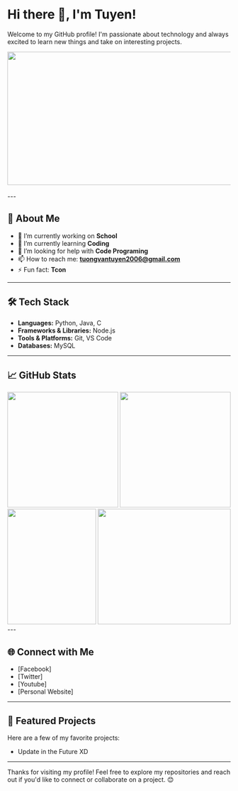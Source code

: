 # Hi there 👋, I'm Tuyen!

Welcome to my GitHub profile! I'm passionate about technology and always excited to learn new things and take on interesting projects.

<img src="https://user-images.githubusercontent.com/74038190/212284136-03988914-d899-44b4-b1d9-4eeccf656e44.gif" width="1000"  height="300">
<br><br>
---

## 🚀 About Me

- 🔭 I’m currently working on **School**
- 🌱 I’m currently learning **Coding**
- 🤔 I’m looking for help with **Code Programing**
- 📫 How to reach me: **tuongvantuyen2006@gmail.com**
- ⚡ Fun fact: **Tcon**

---

## 🛠️ Tech Stack

- **Languages:** Python, Java, C
- **Frameworks & Libraries:** Node.js
- **Tools & Platforms:** Git, VS Code
- **Databases:** MySQL

---

## 📈 GitHub Stats

<div align="center">
  <img src="https://github-readme-stats.vercel.app/api?username=vantuyendev&show_icons=true&theme=tokyonight&count_private=true" width="250" height="260"/>
  <img src="https://github-readme-streak-stats.herokuapp.com?user=vantuyendev&theme=tokyonight&date_format=M%20j%5B%2C%20Y%5D" width="250" height="260"/>
  <br>
  <img src="https://github-readme-stats.vercel.app/api/top-langs/?username=vantuyendev&layout=compact&theme=tokyonight&langs_count=8" width="200" height="260"/>
  <img src="https://github-profile-summary-cards.vercel.app/api/cards/profile-details?username=vantuyendev&theme=tokyonight" width="300" height="260"/>
</div>
---

## 🌐 Connect with Me

- [Facebook]
- [Twitter]
- [Youtube]
- [Personal Website]

---

## 📂 Featured Projects

Here are a few of my favorite projects:
- Update in the Future XD 
---

Thanks for visiting my profile! Feel free to explore my repositories and reach out if you'd like to connect or collaborate on a project. 😊

